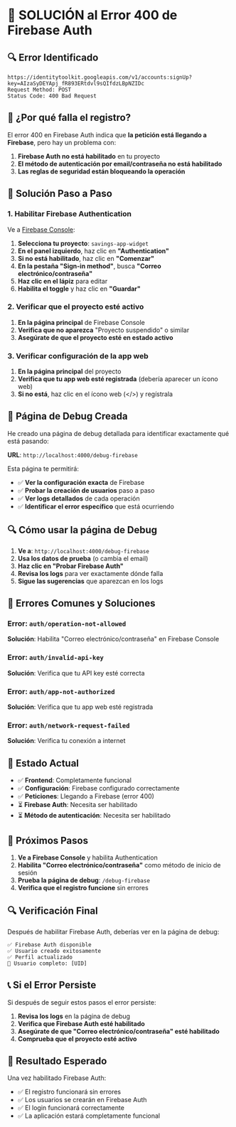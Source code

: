 # 🚨 SOLUCIÓN al Error 400 de Firebase Auth

## 🔍 Error Identificado
```
https://identitytoolkit.googleapis.com/v1/accounts:signUp?key=AIzaSyDEYApj_fR893ERtdvl9sQIfdzLBpNZIDc
Request Method: POST
Status Code: 400 Bad Request
```

## 🎯 ¿Por qué falla el registro?

El error 400 en Firebase Auth indica que **la petición está llegando a Firebase**, pero hay un problema con:

1. **Firebase Auth no está habilitado** en tu proyecto
2. **El método de autenticación por email/contraseña no está habilitado**
3. **Las reglas de seguridad están bloqueando la operación**

## 🔧 Solución Paso a Paso

### 1. **Habilitar Firebase Authentication**

Ve a [Firebase Console](https://console.firebase.google.com/):

1. **Selecciona tu proyecto**: `savings-app-widget`
2. **En el panel izquierdo**, haz clic en **"Authentication"**
3. **Si no está habilitado**, haz clic en **"Comenzar"**
4. **En la pestaña "Sign-in method"**, busca **"Correo electrónico/contraseña"**
5. **Haz clic en el lápiz** para editar
6. **Habilita el toggle** y haz clic en **"Guardar"**

### 2. **Verificar que el proyecto esté activo**

1. **En la página principal** de Firebase Console
2. **Verifica que no aparezca** "Proyecto suspendido" o similar
3. **Asegúrate de que el proyecto esté en estado activo**

### 3. **Verificar configuración de la app web**

1. **En la página principal** del proyecto
2. **Verifica que tu app web esté registrada** (debería aparecer un ícono web)
3. **Si no está**, haz clic en el ícono web (</>) y regístrala

## 🧪 Página de Debug Creada

He creado una página de debug detallada para identificar exactamente qué está pasando:

**URL**: `http://localhost:4000/debug-firebase`

Esta página te permitirá:
- ✅ **Ver la configuración exacta** de Firebase
- ✅ **Probar la creación de usuarios** paso a paso
- ✅ **Ver logs detallados** de cada operación
- ✅ **Identificar el error específico** que está ocurriendo

## 🔍 Cómo usar la página de Debug

1. **Ve a**: `http://localhost:4000/debug-firebase`
2. **Usa los datos de prueba** (o cambia el email)
3. **Haz clic en "Probar Firebase Auth"**
4. **Revisa los logs** para ver exactamente dónde falla
5. **Sigue las sugerencias** que aparezcan en los logs

## 🚨 Errores Comunes y Soluciones

### Error: `auth/operation-not-allowed`
**Solución**: Habilita "Correo electrónico/contraseña" en Firebase Console

### Error: `auth/invalid-api-key`
**Solución**: Verifica que tu API key esté correcta

### Error: `auth/app-not-authorized`
**Solución**: Verifica que tu app web esté registrada

### Error: `auth/network-request-failed`
**Solución**: Verifica tu conexión a internet

## 📱 Estado Actual

- ✅ **Frontend**: Completamente funcional
- ✅ **Configuración**: Firebase configurado correctamente
- ✅ **Peticiones**: Llegando a Firebase (error 400)
- ⏳ **Firebase Auth**: Necesita ser habilitado
- ⏳ **Método de autenticación**: Necesita ser habilitado

## 🎯 Próximos Pasos

1. **Ve a Firebase Console** y habilita Authentication
2. **Habilita "Correo electrónico/contraseña"** como método de inicio de sesión
3. **Prueba la página de debug**: `/debug-firebase`
4. **Verifica que el registro funcione** sin errores

## 🔍 Verificación Final

Después de habilitar Firebase Auth, deberías ver en la página de debug:

```
✅ Firebase Auth disponible
✅ Usuario creado exitosamente
✅ Perfil actualizado
🎉 Usuario completo: [UID]
```

## 📞 Si el Error Persiste

Si después de seguir estos pasos el error persiste:

1. **Revisa los logs** en la página de debug
2. **Verifica que Firebase Auth esté habilitado**
3. **Asegúrate de que "Correo electrónico/contraseña" esté habilitado**
4. **Comprueba que el proyecto esté activo**

## 🎉 Resultado Esperado

Una vez habilitado Firebase Auth:
- ✅ El registro funcionará sin errores
- ✅ Los usuarios se crearán en Firebase Auth
- ✅ El login funcionará correctamente
- ✅ La aplicación estará completamente funcional 